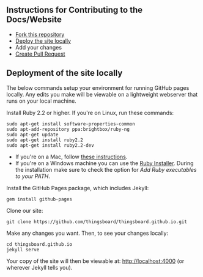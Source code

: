 ## Instructions for Contributing to the Docs/Website

* [Fork this repository](https://help.github.com/articles/fork-a-repo/)
* [Deploy the site locally](#deployment-of-the-site-locally)
* Add your changes
* [Create Pull Request](https://help.github.com/articles/creating-a-pull-request/)

## Deployment of the site locally

The below commands setup your environment for running GitHub pages locally. 
Any edits you make will be viewable on a lightweight webserver that runs on your local machine.

Install Ruby 2.2 or higher. If you're on Linux, run these commands:

    sudo apt-get install software-properties-common
    sudo apt-add-repository ppa:brightbox/ruby-ng
    sudo apt-get update
    sudo apt-get install ruby2.2
    sudo apt-get install ruby2.2-dev

* If you're on a Mac, follow [these instructions](https://gorails.com/setup/osx/).
* If you're on a Windows machine you can use the [Ruby Installer](http://rubyinstaller.org/downloads/). During the installation make sure to check the option for *Add Ruby executables to your PATH*.

Install the GitHub Pages package, which includes Jekyll:

	gem install github-pages

Clone our site:

	git clone https://github.com/thingsboard/thingsboard.github.io.git

Make any changes you want. Then, to see your changes locally:

	cd thingsboard.github.io
	jekyll serve

Your copy of the site will then be viewable at: [http://localhost:4000](http://localhost:4000)
(or wherever Jekyll tells you).